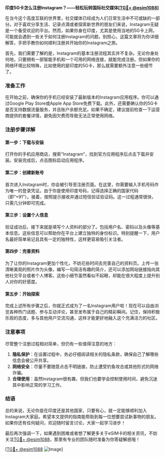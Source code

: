 **印度5G卡怎么注册Instagram？——轻松玩转国际社交媒体[[TG💪+ @esim1088](https://t.me/s/esim1088)]**

在当今这个高度互联的世界里，社交媒体已经成为人们日常生活中不可或缺的一部分。对于喜欢分享生活、记录点滴或者探索新世界的朋友们来说，Instagram无疑是一个备受欢迎的平台。然而，如果你身在印度，尤其是使用当地的5G卡上网，可能就会遇到一些关于如何注册Instagram的问题。别担心，这篇文章将为你详细解答，手把手教你如何顺利注册并开始你的Instagram之旅。

首先，我们需要了解的是，Instagram的基本注册流程其实并不复杂。无论你身处何地，只要拥有一部智能手机和一个可用的网络连接，就能完成注册。但如果你的网络环境比较特殊，比如使用的是印度的5G卡，那么就需要额外注意一些细节了。

### 准备工作

在开始之前，确保你的手机已经安装了最新版本的Instagram应用程序。你可以通过Google Play Store或Apple App Store免费下载。此外，还需要确认你的5G卡是否支持数据流量服务，并且账户余额充足。如果不确定，建议提前检查一下运营商提供的套餐详情，避免因欠费而导致无法正常使用网络。

### 注册步骤详解

#### 第一步：下载与安装
打开你的手机应用商店，搜索“Instagram”，找到官方应用程序后点击下载并安装。安装完成后，点击图标启动应用程序。

#### 第二步：创建新账号
首次进入Instagram时，你会被引导至注册页面。在这里，你需要输入手机号码作为唯一的登录凭证。由于你是使用印度号码，记得选择正确的国家代码（即“+91”）。接着，按照提示接收并通过短信验证验证码。这一过程通常很快，只需几分钟即可完成。

#### 第三步：设置个人信息
验证成功后，接下来就是填写个人资料的部分了。包括用户名、密码以及头像等基本信息。这些信息可以帮助你在平台上建立独特的身份标识。特别提醒一下，用户名最好简单易记且具有一定的独特性，这样更容易吸引关注者。

#### 第四步：完善资料
为了让你的Instagram更加个性化，不妨花些时间去完善自己的资料页。上传一张清晰美观的照片作为头像，编写一句简洁有趣的简介，还可以添加网站链接指向其他社交平台或者个人博客。这些小细节虽然看似不起眼，却能在很大程度上提升别人对你的好感度。

#### 第五步：开始探索
完成上述所有步骤之后，你就正式成为了一名Instagram用户啦！现在可以自由浏览各种热门话题、参与互动评论，甚至发布属于自己的精彩瞬间。记住，保持积极乐观的态度，多与其他用户交流沟通，这样才能更好地融入这个充满活力的社区。

### 注意事项

尽管整个注册过程相对简单，但仍有一些值得注意的地方：

1. **隐私保护**：在设置过程中，务必仔细阅读相关的隐私条款，确保自己了解哪些信息会被公开共享。
2. **网络安全**：尽量不要随意点击不明链接，防止遭受钓鱼攻击或其他形式的网络诈骗。
3. **合理使用**：虽然Instagram很有趣，但我们也要学会控制使用时间，避免沉迷其中影响正常的学习工作。

### 结语

总的来说，无论你是在印度还是其他国家，只要有心，就一定能够顺利加入Instagram大家庭。希望本文提供的指南能帮助到每一位想要尝试新事物的朋友。如果你还有任何疑问，欢迎随时留言讨论，大家一起学习进步！

最后再次强调一下，如果遇到困难或者想了解更多关于eSIM卡的相关资讯，不妨关注[TG💪+ @esim1088](https://t.me/s/esim1088)，那里有专业的团队随时准备为你答疑解惑哦！

[[TG💪+ @esim1088](https://t.me/s/esim1088) ![Image](https://i.postimg.cc/4NQfJmqS/Snipaste-2025-05-13-00-14-12.png)]